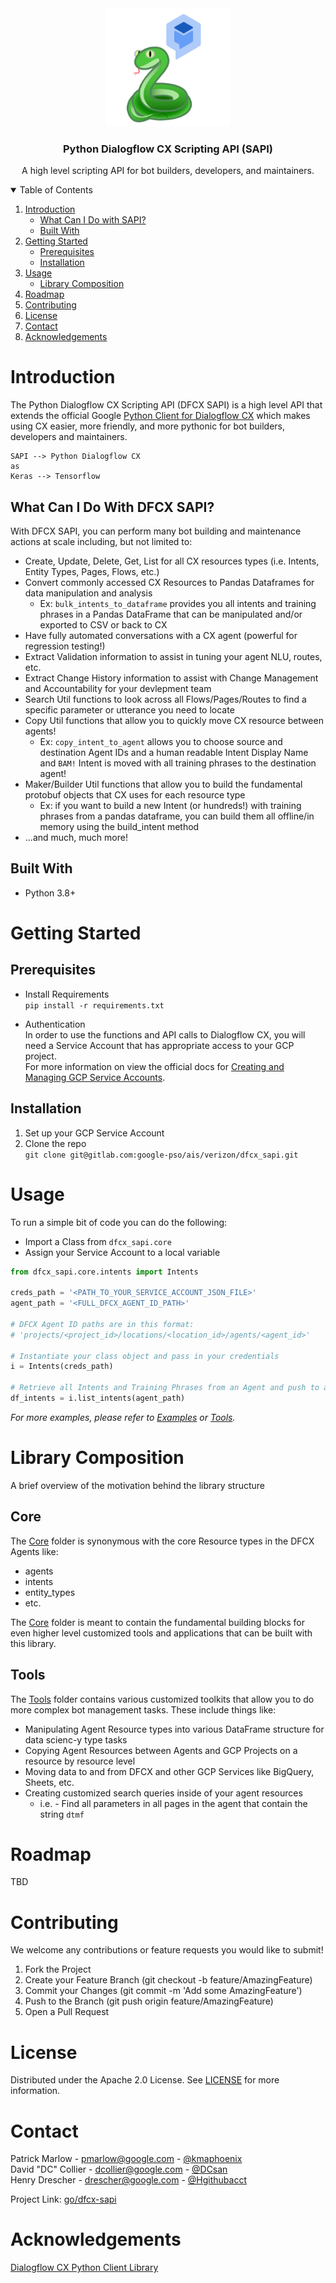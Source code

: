 <!-- PROJECT LOGO -->
<div align="center">
    <img src="images/logo.png" alt="Scrappy, the SAPI mascot!" width="200">

  <h3 align="center">Python Dialogflow CX Scripting API (SAPI)</h3>
  <p align="center">
    A high level scripting API for bot builders, developers, and maintainers.<br>
  </p>
</div>

<!-- TABLE OF CONTENTS -->
<details open="open">
  <summary>Table of Contents</summary>
  <ol>
    <li>
      <a href="#introduction">Introduction</a>
      <ul>
        <li><a href="#what-can-i-do-with-dfcx-sapi">What Can I Do with SAPI?</a></li>
        <li><a href="#built-with">Built With</a></li>
      </ul>
    </li>
    <li>
      <a href="#getting-started">Getting Started</a>
      <ul>
        <li><a href="#prerequisites">Prerequisites</a></li>
        <li><a href="#installation">Installation</a></li>
      </ul>
    </li>
    <li><a href="#usage">Usage</a>
      <ul>
        <li><a href="#library-composition">Library Composition</a></li>
      </ul>
    </li>
    <li><a href="#roadmap">Roadmap</a></li>
    <li><a href="#contributing">Contributing</a></li>
    <li><a href="#license">License</a></li>
    <li><a href="#contact">Contact</a></li>
    <li><a href="#acknowledgements">Acknowledgements</a></li>
  </ol>
</details>

<!-- INTRODUCTION -->
# Introduction

The Python Dialogflow CX Scripting API (DFCX SAPI) is a high level API that extends the official Google [Python Client for Dialogflow CX](https://github.com/googleapis/python-dialogflow-cx) which makes using CX easier, more friendly, and more pythonic for bot builders, developers and maintainers.

```
SAPI --> Python Dialogflow CX
as
Keras --> Tensorflow
```

## What Can I Do With DFCX SAPI?
With DFCX SAPI, you can perform many bot building and maintenance actions at scale including, but not limited to:
- Create, Update, Delete, Get, List for all CX resources types (i.e. Intents, Entity Types, Pages, Flows, etc.)
- Convert commonly accessed CX Resources to Pandas Dataframes for data manipulation and analysis
  - Ex: `bulk_intents_to_dataframe` provides you all intents and training phrases in a Pandas DataFrame that can be manipulated and/or exported to CSV or back to CX
- Have fully automated conversations with a CX agent (powerful for regression testing!)
- Extract Validation information to assist in tuning your agent NLU, routes, etc.
- Extract Change History information to assist with Change Management and Accountability for your devlepment team
- Search Util functions to look across all Flows/Pages/Routes to find a specific parameter or utterance you need to locate
- Copy Util functions that allow you to quickly move CX resource between agents!
  - Ex: `copy_intent_to_agent` allows you to choose source and destination Agent IDs and a human readable Intent Display Name and `BAM!` Intent is moved with all training phrases to the destination agent!
- Maker/Builder Util functions that allow you to build the fundamental protobuf objects that CX uses for each resource type
  - Ex: if you want to build a new Intent (or hundreds!) with training phrases from a pandas dataframe, you can build them all offline/in memory using the build_intent method
- ...and much, much more!

## Built With
* Python 3.8+

<!-- GETTING STARTED -->
# Getting Started
## Prerequisites
- Install Requirements  
`pip install -r requirements.txt`

- Authentication  
In order to use the functions and API calls to Dialogflow CX, you will need a Service Account that has appropriate access to your GCP project.  
For more information on view the official docs for [Creating and Managing GCP Service Accounts](https://cloud.google.com/iam/docs/creating-managing-service-accounts).

## Installation
1. Set up your GCP Service Account
2. Clone the repo  
`git clone git@gitlab.com:google-pso/ais/verizon/dfcx_sapi.git`

<!-- USAGE EXAMPLES -->
# Usage
To run a simple bit of code you can do the following:
- Import a Class from `dfcx_sapi.core`
- Assign your Service Account to a local variable

```python
from dfcx_sapi.core.intents import Intents

creds_path = '<PATH_TO_YOUR_SERVICE_ACCOUNT_JSON_FILE>'
agent_path = '<FULL_DFCX_AGENT_ID_PATH>'

# DFCX Agent ID paths are in this format:
# 'projects/<project_id>/locations/<location_id>/agents/<agent_id>'

# Instantiate your class object and pass in your credentials
i = Intents(creds_path)

# Retrieve all Intents and Training Phrases from an Agent and push to a Pandas DataFrame
df_intents = i.list_intents(agent_path)
```

_For more examples, please refer to [Examples](examples/) or [Tools](tools/)._

# Library Composition
A brief overview of the motivation behind the library structure

## Core  
The [Core](core/) folder is synonymous with the core Resource types in the DFCX Agents like:
- agents
- intents
- entity_types
- etc.

The [Core](core/) folder is meant to contain the fundamental building blocks for even higher level customized tools and applications that can be built with this library.

## Tools
The [Tools](tools/) folder contains various customized toolkits that allow you to do more complex bot management tasks.
These include things like:
- Manipulating Agent Resource types into various DataFrame structure for data scienc-y type tasks
- Copying Agent Resources between Agents and GCP Projects on a resource by resource level
- Moving data to and from DFCX and other GCP Services like BigQuery, Sheets, etc.
- Creating customized search queries inside of your agent resources
  - i.e. - Find all parameters in all pages in the agent that contain the string `dtmf`

<!-- ROADMAP -->
# Roadmap
TBD

<!-- CONTRIBUTING -->
# Contributing
We welcome any contributions or feature requests you would like to submit!

1. Fork the Project
2. Create your Feature Branch (git checkout -b feature/AmazingFeature)
3. Commit your Changes (git commit -m 'Add some AmazingFeature')
4. Push to the Branch (git push origin feature/AmazingFeature)
5. Open a Pull Request

<!-- LICENSE -->
# License
Distributed under the Apache 2.0 License. See [LICENSE](LICENSE.txt) for more information.

<!-- CONTACT -->
# Contact
Patrick Marlow - pmarlow@google.com  - [@kmaphoenix](https://github.com/kmaphoenix)  
David "DC" Collier - dcollier@google.com  - [@DCsan](https://github.com/dcsan)  
Henry Drescher - drescher@google.com  - [@Hgithubacct](https://github.com/Hgithubacct)  

Project Link: [go/dfcx-sapi](go/dfcx-sapi)

<!-- ACKNOWLEDGEMENTS -->
# Acknowledgements
[Dialogflow CX Python Client Library](https://github.com/googleapis/python-dialogflow-cx)



<!-- MARKDOWN LINKS & IMAGES -->
<!-- https://www.markdownguide.org/basic-syntax/#reference-style-links -->